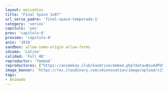 ```yaml
---
layout: episodios
title: "Final Space 1x07"
url_serie_padre: 'final-space-temporada-1'
category: 'series'
capitulo: 'yes'
prev: 'capitulo-6'
proximo: 'capitulo-8'
anio: '2018'
sandbox: allow-same-origin allow-forms
idioma: 'Latino'
calidad: 'Full HD'
reproductor: 'fembed'
reproductores: ["https://animekao.club/kaodrive/embed.php?data=Bxu4dPd5kdQIwjr8mWzkcsthQPq6l2ifB7+O0XStr3jak0DFfodNbbIbFCZOZt/p/k+IAgqX43D9e/sJDsWOibuYwHgnJf+aEvL/Rek/z9NUwE/HcUwwUbfIvvLuPvqZ65oaXhUmfR0ckP31cjHjwd15baE6wG3bcMx3dTeKKCmvVgJU9pSmXmDZkAlqdBCqRTb3a7DVzVFnVa7kwmS8gKPod0zQkUSDBo5DFao+0TeaB9jpGDgF3EbfvJWnPgilCCPiCpL9+sh53sp+jbq8F8Xs7ws0uoBasMebcJieci06oPFthQFwHMgaDzy6Zlm9GnVHzdhTfY4bmCrDsipPhrOm+Masri1MlIupKetyY7Pugp9A3yAxFZtZnmEnd9gQqKJ3EMhK/WizU2B4avuiiQ=="]
image_banner: 'https://res.cloudinary.com/u4innovation/image/upload/v1560736048/final-space-banner-min_fxzmcc.jpg'
tags:
- Animado
---
```












